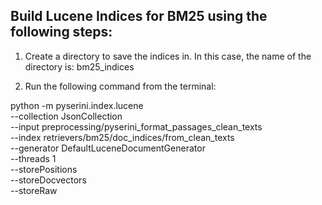 ## Build Lucene Indices for BM25 using the following steps:

1. Create a directory to save the indices in. In this case, the name of the directory is: bm25_indices

2. Run the following command from the terminal:

python -m pyserini.index.lucene \
  --collection JsonCollection \
  --input preprocessing/pyserini_format_passages_clean_texts \
  --index retrievers/bm25/doc_indices/from_clean_texts \
  --generator DefaultLuceneDocumentGenerator \
  --threads 1 \
  --storePositions \
  --storeDocvectors \
  --storeRaw
